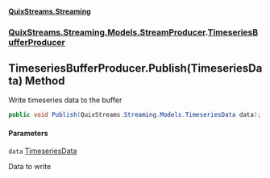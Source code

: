 #### [QuixStreams.Streaming](index.md 'index')
### [QuixStreams.Streaming.Models.StreamProducer](QuixStreams.Streaming.Models.StreamProducer.md 'QuixStreams.Streaming.Models.StreamProducer').[TimeseriesBufferProducer](TimeseriesBufferProducer.md 'QuixStreams.Streaming.Models.StreamProducer.TimeseriesBufferProducer')

## TimeseriesBufferProducer.Publish(TimeseriesData) Method

Write timeseries data to the buffer

```csharp
public void Publish(QuixStreams.Streaming.Models.TimeseriesData data);
```
#### Parameters

<a name='QuixStreams.Streaming.Models.StreamProducer.TimeseriesBufferProducer.Publish(QuixStreams.Streaming.Models.TimeseriesData).data'></a>

`data` [TimeseriesData](TimeseriesData.md 'QuixStreams.Streaming.Models.TimeseriesData')

Data to write
